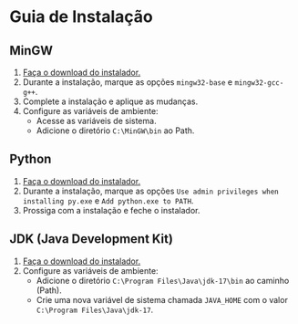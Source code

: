 # Guia de Instalação

## MinGW

1. [Faça o download do instalador.](https://sourceforge.net/projects/mingw/)
2. Durante a instalação, marque as opções `mingw32-base` e `mingw32-gcc-g++`.
3. Complete a instalação e aplique as mudanças.
4. Configure as variáveis de ambiente:
   - Acesse as variáveis de sistema.
   - Adicione o diretório `C:\MinGW\bin` ao Path.

## Python

1. [Faça o download do instalador.](https://www.python.org/downloads/)
2. Durante a instalação, marque as opções `Use admin privileges when installing py.exe` e `Add python.exe to PATH`.
3. Prossiga com a instalação e feche o instalador.

## JDK (Java Development Kit)

1. [Faça o download do instalador.](https://www.oracle.com/br/java/technologies/downloads/)
2. Configure as variáveis de ambiente:
   - Adicione o diretório `C:\Program Files\Java\jdk-17\bin` ao caminho (Path).
   - Crie uma nova variável de sistema chamada `JAVA_HOME` com o valor `C:\Program Files\Java\jdk-17`.
